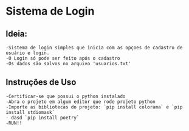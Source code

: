 # Sistema de Login

## Ideia:
	-Sistema de login simples que inicia com as opçoes de cadastro de usuário e login.
	-O Login só pode ser feito após o cadastro
	-Os dados são salvos no arquivo 'usuarios.txt'


## Instruções de Uso
 
	-Certificar-se que possui o python instalado
	-Abra o projeto em algum editor que rode projeto python
	-Importe as bibliotecas do projeto: `pip install colorama` e `pip install stdiomask`
	- dasd `pip install poetry`
	-RUN!!
  
